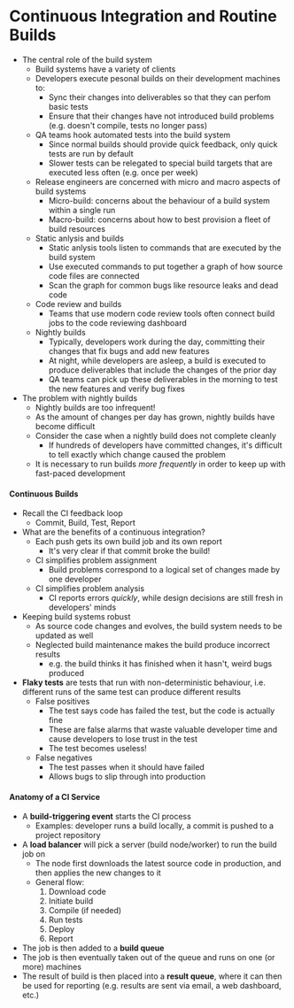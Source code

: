 # Continuous Integration and Routine Builds

* The central role of the build system
  * Build systems have a variety of clients
  * Developers execute pesonal builds on their development machines to:
    * Sync their changes into deliverables so that they can perfom basic tests
    * Ensure that their changes have not introduced build problems (e.g. doesn't compile, tests no longer pass)
  * QA teams hook automated tests into the build system
    * Since normal builds should provide quick feedback, only quick tests are run by default
    * Slower tests can be relegated to special build targets that are executed less often (e.g. once per week)
  * Release engineers are concerned with micro and macro aspects of build systems
    * Micro-build: concerns about the behaviour of a build system within a single run
    * Macro-build: concerns about how to best provision a fleet of build resources
  * Static anlysis and builds
    * Static anlysis tools listen to commands that are executed by the build system
    * Use executed commands to put together a graph of how source code files are connected
    * Scan the graph for common bugs like resource leaks and dead code
  * Code review and builds
    * Teams that use modern code review tools often connect build jobs to the code reviewing dashboard
  * Nightly builds
    * Typically, developers work during the day, committing their changes that fix bugs and add new features
    * At night, while developers are asleep, a build is executed to produce deliverables that include the changes of the prior day
    * QA teams can pick up these deliverables in the morning to test the new features and verify bug fixes
* The problem with nightly builds
  * Nightly builds are too infrequent!
  * As the amount of changes per day has grown, nightly builds have become difficult
  * Consider the case when a nightly build does not complete cleanly
    * If hundreds of developers have committed changes, it's difficult to tell exactly which change caused the problem
  * It is necessary to run builds *more frequently* in order to keep up with fast-paced development

#### Continuous Builds

* Recall the CI feedback loop
  * Commit, Build, Test, Report
* What are the benefits of a continuous integration?
  * Each push gets its own build job and its own report
    * It's very clear if that commit broke the build!
  * CI simplifies problem assignment
    * Build problems correspond to a logical set of changes made by one developer
  * CI simplifies problem analysis
    * CI reports errors *quickly*, while design decisions are still fresh in developers' minds
* Keeping build systems robust
  * As source code changes and evolves, the build system needs to be updated as well
  * Neglected build maintenance makes the build produce incorrect results
    * e.g. the build thinks it has finished when it hasn't, weird bugs produced
* **Flaky tests** are tests that run with non-deterministic behaviour, i.e. different runs of the same test can produce different results
  * False positives
    * The test says code has failed the test, but the code is actually fine
    * These are false alarms that waste valuable developer time and cause developers to lose trust in the test
    * The test becomes useless!
  * False negatives
    * The test passes when it should have failed
    * Allows bugs to slip through into production

#### Anatomy of a CI Service

* A **build-triggering event** starts the CI process
  * Examples: developer runs a build locally, a commit is pushed to a project repository
* A **load balancer** will pick a server (build node/worker) to run the build job on
  * The node first downloads the latest source code in production, and then applies the new changes to it
  * General flow:
    1. Download code
    2. Initiate build
    3. Compile (if needed)
    4. Run tests
    5. Deploy
    6. Report
* The job is then added to a **build queue**
* The job is then eventually taken out of the queue and runs on one (or more) machines
* The result of build is then placed into a **result queue**, where it can then be used for reporting (e.g. results are sent via email, a web dashboard, etc.)